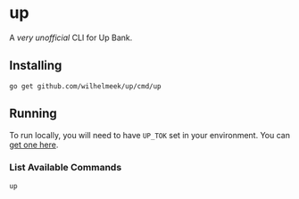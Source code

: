 # up

A _very unofficial_ CLI for Up Bank.

## Installing

`go get github.com/wilhelmeek/up/cmd/up`

## Running

To run locally, you will need to have `UP_TOK` set in your environment. You can [get one here](https://api.up.com.au/getting_started).

### List Available Commands

`up`
